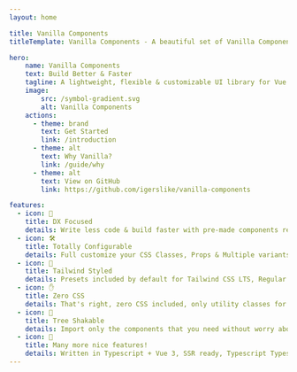 ```yaml
---
layout: home

title: Vanilla Components
titleTemplate: Vanilla Components - A beautiful set of Vanilla Components for Vue 3 + Tailwind CSS

hero:
    name: Vanilla Components
    text: Build Better & Faster
    tagline: A lightweight, flexible & customizable UI library for Vue 3, styled with Tailwind CSS.
    image:
        src: /symbol-gradient.svg
        alt: Vanilla Components
    actions:
      - theme: brand
        text: Get Started
        link: /introduction
      - theme: alt
        text: Why Vanilla?
        link: /guide/why
      - theme: alt
        text: View on GitHub
        link: https://github.com/igerslike/vanilla-components

features:
  - icon: 🧪
    title: DX Focused
    details: Write less code & build faster with pre-made components ready-to-go!
  - icon: 🛠
    title: Totally Configurable
    details: Full customize your CSS Classes, Props & Multiple variants for the same component.
  - icon: 🍃
    title: Tailwind Styled
    details: Presets included by default for Tailwind CSS LTS, Regular & Error Variants
  - icon: ✋
    title: Zero CSS
    details: That's right, zero CSS included, only utility classes for your components.
  - icon: 🌳
    title: Tree Shakable
    details: Import only the components that you need without worry about your bundle size.
  - icon: 🔋
    title: Many more nice features!
    details: Written in Typescript + Vue 3, SSR ready, Typescript Types, 10+ Components & many more...
---
```

